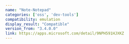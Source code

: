 ```yaml
---
name: "Note-Notepad"
categories: ['oss', 'dev-tools']
compatibility: emulation
display_result: "Compatible"
version_from: "3.4.0.0"
link: https://apps.microsoft.com/detail/9NPH591HJXKZ
---
```

